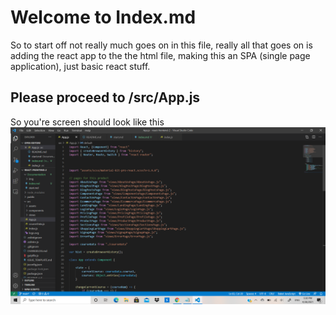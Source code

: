 # Welcome to Index.md

So to start off not really much goes on in this file, really all that goes on is adding the react app to the the html file, making this an SPA (single page application), just basic react stuff.

## Please proceed to /src/App.js

So you're screen should look like this
![App.js](img/App.png)